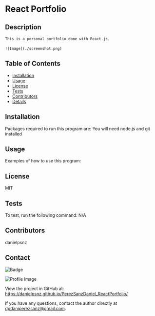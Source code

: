 
  # React Portfolio 
  
  ## Description
    This is a personal portfolio done with React.js. 
    
    ![Image](./screenshot.png)

  ## Table of Contents
  - [Installation](#installation)
  - [Usage](#usage)
  - [License](#license)
  - [Tests](#tests)
  - [Contributors](#contributors)
  - [Details](#details)

  ## Installation
  Packages required to run this program are: You will need node.js and git installed
  
  ## Usage
  Examples of how to use this program: 

  ## License
  MIT

  ## Tests
  To test, run the following command: N/A

  ## Contributors
  danielpsnz

  ## Contact
  
![Badge](https://img.shields.io/badge/Github-danielpsnz-4cbbb9) 
  
![Profile Image](https://github.com/danielpsnz.png?size=50)
  
View the project in GitHub at: https://danielpsnz.github.io/PerezSanzDaniel_ReactPortfolio/
  
If you have any questions, contact the author directly at dpdaniperezsanz@gmail.com.

